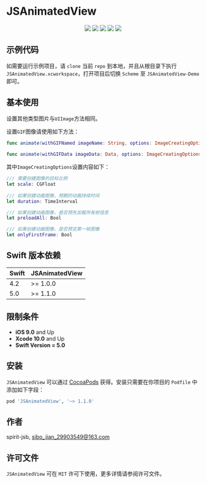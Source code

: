 # JSAnimatedView

<p align="center">
<a href="https://github.com/apple/swift"><img src="https://img.shields.io/badge/language-swift-red.svg"></a>
<a href="https://github.com/apple/swift"><img src="https://img.shields.io/badge/swift%20version-5.0-orange.svg"></a>
<a href="https://github.com/spirit-jsb/JSAnimatedView/"><img src="https://img.shields.io/cocoapods/v/JSAnimatedView.svg?style=flat"></a>
<a href="https://github.com/spirit-jsb/JSAnimatedView/blob/master/LICENSE"><img src="https://img.shields.io/cocoapods/l/JSAnimatedView.svg?style=flat"></a>
<a href="https://cocoapods.org/pods/JSAnimatedView"><img src="https://img.shields.io/cocoapods/p/JSAnimatedView.svg?style=flat"></a>
</p>

## 示例代码

如需要运行示例项目，请 `clone` 当前 `repo` 到本地，并且从根目录下执行 `JSAnimatedView.xcworkspace`，打开项目后切换 `Scheme` 至 `JSAnimatedView-Demo` 即可。

## 基本使用

设置其他类型图片与`UIImage`方法相同。

设置`GIF`图像请使用如下方法：

```swift
func animate(withGIFNamed imageName: String, options: ImageCreatingOptions? = nil)
    
func animate(withGIFData imageData: Data, options: ImageCreatingOptions? = nil)
```

其中`ImageCreatingOptions`设置内容如下：

```swift
/// 需要创建图像的目标比例
let scale: CGFloat
    
/// 如果创建动画图像，预期的动画持续时间
let duration: TimeInterval

/// 如果创建动画图像，是否预先加载所有帧信息
let preloadAll: Bool

/// 如果创建动画图像，是否预览第一帧图像
let onlyFirstFrame: Bool
```

## Swift 版本依赖
| Swift | JSAnimatedView |
| ------| ---------------|
| 4.2   | >= 1.0.0       |
| 5.0   | >= 1.1.0       |

## 限制条件
* **iOS 9.0** and Up
* **Xcode 10.0** and Up
* **Swift Version = 5.0**

## 安装

`JSAnimatedView` 可以通过 [CocoaPods](https://cocoapods.org) 获得。安装只需要在你项目的 `Podfile` 中添加如下字段：

```ruby
pod 'JSAnimatedView', '~> 1.1.0'
```

## 作者

spirit-jsb, sibo_jian_29903549@163.com

## 许可文件

`JSAnimatedView` 可在 `MIT` 许可下使用，更多详情请参阅许可文件。